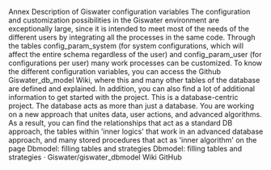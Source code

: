 Annex
Description of Giswater configuration variables
The configuration and customization possibilities in the Giswater environment are exceptionally large, since it is intended to meet most of the needs of the different users by integrating all the processes in the same code.
Through the tables config_param_system (for system configurations, which will affect the entire schema regardless of the user) and config_param_user (for configurations per user) many work processes can be customized.
To know the different configuration variables, you can access the Github Giswater_db_model Wiki, where this and many other tables of the database are defined and explained. In addition, you can also find a lot of additional information to get started with the project.
This is a database-centric project. The database acts as more than just a database. You are working on a new approach that unites data, user actions, and advanced algorithms. 
As a result, you can find the relationships that act as a standard DB approach, the tables within 'inner logics' that work in an advanced database approach, and many stored procedures that act as 'inner algorithm' on the page Dbmodel: filling tables and strategies
Dbmodel: filling tables and strategies · Giswater/giswater_dbmodel Wiki
GitHub